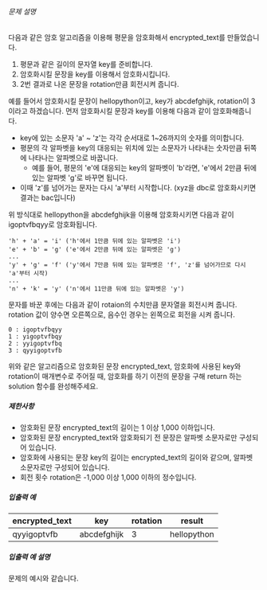 ###### 문제 설명

다음과 같은 암호 알고리즘을 이용해 평문을 암호화해서 encrypted_text를 만들었습니다.

1. 평문과 같은 길이의 문자열 key를 준비합니다.
2. 암호화시킬 문장을 key를 이용해서 암호화시킵니다.
3. 2번 결과로 나온 문장을 rotation만큼 회전시켜 줍니다.

예를 들어서 암호화시킬 문장이 hellopython이고, key가 abcdefghijk, rotation이 3이라고 하겠습니다.
먼저 암호화시킬 문장과 key를 이용해 다음과 같이 암호화해줍니다.

- key에 있는 소문자 'a' ~ 'z'는 각각 순서대로 1~26까지의 숫자를 의미합니다.
- 평문의 각 알파벳을 key의 대응되는 위치에 있는 소문자가 나타내는 숫자만큼 뒤쪽에 나타나는 알파벳으로 바꿉니다.
  - 예를 들어, 평문의 'e'에 대응되는 key의 알파벳이 'b'라면, 'e'에서 2만큼 뒤에 있는 알파벳 'g'로 바꾸면 됩니다.
- 이때 'z'를 넘어가는 문자는 다시 'a'부터 시작합니다. (xyz을 dbc로 암호화시키면 결과는 bac입니다)

위 방식대로 hellopython을 abcdefghijk을 이용해 암호화시키면 다음과 같이 igoptvfbqyy로 암호화됩니다.

```
'h' + 'a' = 'i' ('h'에서 1만큼 뒤에 있는 알파벳은 'i')
'e' + 'b' = 'g' ('e'에서 2만큼 뒤에 있는 알파벳은 'g')
...
'y' + 'g' = 'f' ('y'에서 7만큼 뒤에 있는 알파벳은 'f', 'z'를 넘어가므로 다시 'a'부터 시작)
...
'n' + 'k' = 'y' ('n'에서 11만큼 뒤에 있는 알파벳은 'y')
```

문자를 바꾼 후에는 다음과 같이 rotaion의 수치만큼 문자열을 회전시켜 줍니다. rotation 값이 양수면 오른쪽으로, 음수인 경우는 왼쪽으로 회전을 시켜 줍니다.

```
0 : igoptvfbqyy
1 : yigoptvfbqy
2 : yyigoptvfbq
3 : qyyigoptvfb
```

위와 같은 알고리즘으로 암호화된 문장 encrypted_text, 암호화에 사용된 key와 rotation이 매개변수로 주어질 때, 암호화를 하기 이전의 문장을 구해 return 하는 solution 함수를 완성해주세요.

##### 제한사항

- 암호화된 문장 encrypted_text의 길이는 1 이상 1,000 이하입니다.
- 암호화된 문장 encrypted_text와 암호화되기 전 문장은 알파벳 소문자로만 구성되어 있습니다.
- 암호화에 사용되는 문장 key의 길이는 encrypted_text의 길이와 같으며, 알파벳 소문자로만 구성되어 있습니다.
- 회전 횟수 rotation은 -1,000 이상 1,000 이하의 정수입니다.

##### 입출력 예

| encrypted_text | key         | rotation | result      |
| -------------- | ----------- | -------- | ----------- |
| qyyigoptvfb    | abcdefghijk | 3        | hellopython |

##### 입출력 예 설명

문제의 예시와 같습니다.